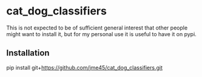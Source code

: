 # cat_dog_classifiers

This is not expected to be of sufficient general interest that other people might want to install it, but for my personal use it is useful to have it on pypi.

## Installation
pip install git+https://github.com/jme45/cat_dog_classifiers.git



